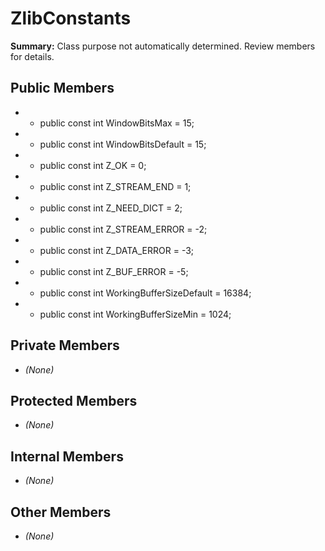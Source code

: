 # ZlibConstants

**Summary:** Class purpose not automatically determined. Review members for details.

## Public Members
- - public const int WindowBitsMax = 15;
- - public const int WindowBitsDefault = 15;
- - public const int Z_OK = 0;
- - public const int Z_STREAM_END = 1;
- - public const int Z_NEED_DICT = 2;
- - public const int Z_STREAM_ERROR = -2;
- - public const int Z_DATA_ERROR = -3;
- - public const int Z_BUF_ERROR = -5;
- - public const int WorkingBufferSizeDefault = 16384;
- - public const int WorkingBufferSizeMin = 1024;

## Private Members
- *(None)*

## Protected Members
- *(None)*

## Internal Members
- *(None)*

## Other Members
- *(None)*
